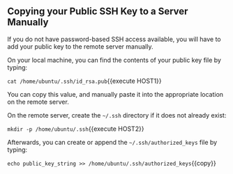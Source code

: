 ## Copying your Public SSH Key to a Server Manually

If you do not have password-based SSH access available, you will have to add your public key to 
the remote server manually.

On your local machine, you can find the contents of your public key file by typing:

`cat /home/ubuntu/.ssh/id_rsa.pub`{{execute HOST1}}

You can copy this value, and manually paste it into the appropriate location on the remote server. 

On the remote server, create the `~/.ssh` directory if it does not already exist:

`mkdir -p /home/ubuntu/.ssh`{{execute HOST2}}

Afterwards, you can create or append the `~/.ssh/authorized_keys` file by typing:

`echo public_key_string >> /home/ubuntu/.ssh/authorized_keys`{{copy}}